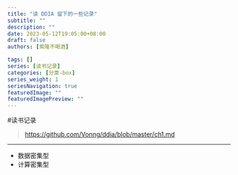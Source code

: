 ```yaml
---
title: "读 DDIA 留下的一些记录"
subtitle: ""
description: ""
date: 2023-05-12T19:05:00+08:00
draft: false
authors: [索隆不喝酒]

tags: []
series: [读书记录]
categories: [分类-box]
series_weight: 1
seriesNavigation: true
featuredImage: ""
featuredImagePreview: ""
---
```

<!--more-->
#读书记录 

> https://github.com/Vonng/ddia/blob/master/ch1.md

---

- 数据密集型
- 计算密集型


